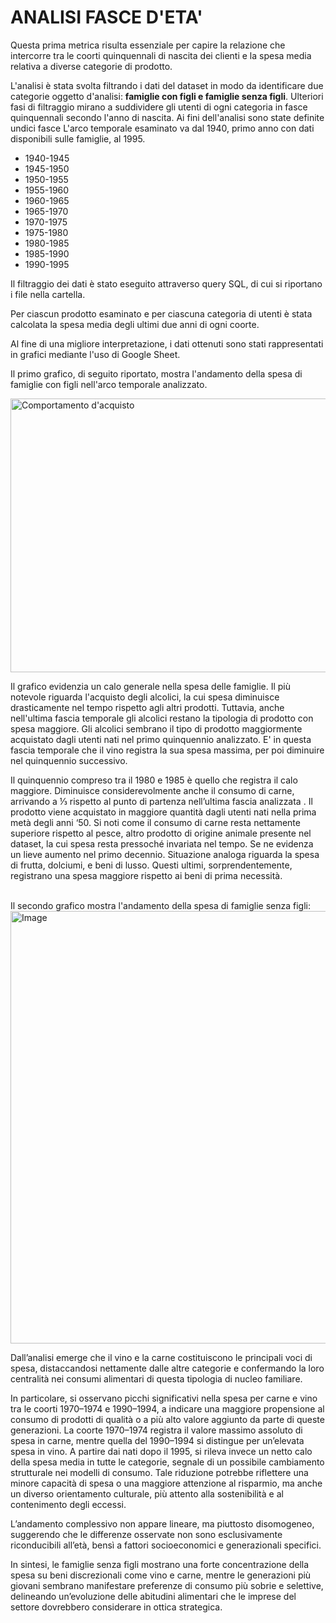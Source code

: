 <p align="justify">
<h1>ANALISI FASCE D'ETA'</h1>  

Questa prima metrica risulta essenziale per capire la relazione che intercorre tra le coorti quinquennali 
di nascita dei clienti e la spesa media relativa a diverse categorie di prodotto.

<p>L'analisi è stata svolta filtrando i dati del dataset in modo da identificare due categorie oggetto d'analisi: <b>famiglie con figli e famiglie senza figli</b>. Ulteriori fasi di filtraggio mirano a suddividere gli utenti di ogni categoria in fasce quinquennali secondo l'anno di nascita. Ai fini dell'analisi sono state definite undici fasce L'arco temporale esaminato va dal 1940, primo anno con dati disponibili sulle famiglie, al 1995.</p>
<ul>
<li>1940-1945</li>
<li>1945-1950 </li>
<li>1950-1955 </li>
<li> 1955-1960 </li>
<li> 1960-1965 </li>
<li> 1965-1970 </li>
<li> 1970-1975 </li>
<li> 1975-1980 </li>
<li>1980-1985 </li>
<li>1985-1990 </li>
<li>1990-1995 </li>
</ul>
Il filtraggio dei dati è stato eseguito attraverso query SQL, di cui si riportano i file nella cartella.

Per ciascun prodotto esaminato e per ciascuna categoria di utenti è stata calcolata la spesa media degli ultimi due anni di ogni coorte.
<br>

Al fine di una migliore interpretazione, i dati ottenuti sono stati rappresentati in grafici mediante l'uso di Google Sheet.

Il primo grafico, di seguito riportato, mostra l'andamento della spesa di famiglie con figli nell'arco temporale analizzato.

<img width="802" height="438" alt="Comportamento d'acquisto" src="https://github.com/user-attachments/assets/d3522fa6-3397-47c9-b8a5-2720f385de8d" />

<p>
Il grafico evidenzia un calo generale nella spesa delle famiglie. Il più notevole riguarda l'acquisto degli alcolici, la cui spesa diminuisce drasticamente nel tempo rispetto agli altri prodotti. Tuttavia, anche nell'ultima fascia temporale gli alcolici restano la tipologia di prodotto con spesa maggiore. Gli alcolici sembrano il tipo di prodotto maggiormente acquistato dagli utenti nati nel primo quinquennio analizzato. E' in questa fascia temporale che il vino registra la sua spesa massima, per poi diminuire nel quinquennio successivo.  </p> <p>Il quinquennio compreso tra il 1980 e 1985 è quello che registra il calo maggiore. Diminuisce considerevolmente anche il consumo di carne, arrivando a ⅓ rispetto al punto di partenza nell’ultima fascia analizzata . Il prodotto viene acquistato in maggiore quantità dagli utenti nati nella prima metà degli anni ‘50. Si noti come il consumo di carne resta nettamente superiore rispetto al pesce, altro prodotto di origine animale presente nel dataset, la cui spesa resta pressoché invariata nel tempo. Se ne evidenza un lieve aumento nel primo decennio. Situazione analoga riguarda la spesa di frutta, dolciumi, e beni di lusso. Questi ultimi, sorprendentemente, registrano una spesa maggiore rispetto ai beni di prima necessità.</p>
<br>
Il secondo grafico mostra l'andamento della spesa di famiglie senza figli:
<img width="1113" height="692" alt="Image" src="https://github.com/user-attachments/assets/03a93555-c44b-4918-b184-81def5db5fcb" />

<p>
Dall’analisi emerge che il vino e la carne costituiscono le principali voci di spesa, distaccandosi nettamente dalle altre categorie e confermando la loro centralità nei consumi alimentari di questa tipologia di nucleo familiare. </p> <p>In particolare, si osservano picchi significativi nella spesa per carne e vino tra le coorti 1970–1974 e 1990–1994, a indicare una maggiore propensione al consumo di prodotti di qualità o a più alto valore aggiunto da parte di queste generazioni. La coorte 1970–1974 registra il valore massimo assoluto di spesa in carne, mentre quella del 1990–1994 si distingue per un’elevata spesa in vino. A partire dai nati dopo il 1995, si rileva invece un netto calo della spesa media in tutte le categorie, segnale di un possibile cambiamento strutturale nei modelli di consumo. Tale riduzione potrebbe riflettere una minore capacità di spesa o una maggiore attenzione al risparmio, ma anche un diverso orientamento culturale, più attento alla sostenibilità e al contenimento degli eccessi. </p> <p> L’andamento complessivo non appare lineare, ma piuttosto disomogeneo, suggerendo che le differenze osservate non sono esclusivamente riconducibili all’età, bensì a fattori socioeconomici e generazionali specifici. </p> <p>In sintesi, le famiglie senza figli mostrano una forte concentrazione della spesa su beni discrezionali come vino e carne, mentre le generazioni più giovani sembrano manifestare preferenze di consumo più sobrie e selettive, delineando un’evoluzione delle abitudini
alimentari che le imprese del settore dovrebbero considerare in ottica strategica.</p>


</p>

